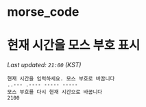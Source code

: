 # morse_code
# 현재 시간을 모스 부호 표시
<!-- MORSE_TIME_START -->
_Last updated: `21:00` (KST)_

```
현재 시간을 입력하세요. 모스 부호로 바꿉니다
..--- .---- ----- -----
모스 부호를 다시 현재 시간으로 바꿉니다
2100
```
<!-- MORSE_TIME_END -->
